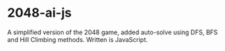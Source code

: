 # 2048-ai-js
A simplified version of the 2048 game, added auto-solve using DFS, BFS and Hill Climbing methods.
Written is JavaScript.
